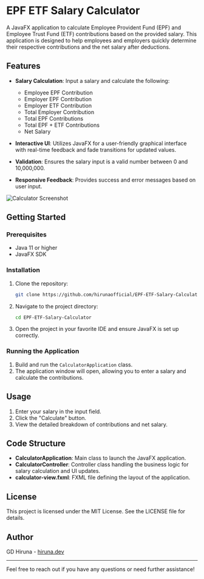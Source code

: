 # EPF ETF Salary Calculator

A JavaFX application to calculate Employee Provident Fund (EPF) and Employee Trust Fund (ETF) contributions based on the provided salary. This application is designed to help employees and employers quickly determine their respective contributions and the net salary after deductions.

## Features

- **Salary Calculation**: Input a salary and calculate the following:
    - Employee EPF Contribution
    - Employer EPF Contribution
    - Employer ETF Contribution
    - Total Employer Contribution
    - Total EPF Contributions
    - Total EPF + ETF Contributions
    - Net Salary


- **Interactive UI**: Utilizes JavaFX for a user-friendly graphical interface with real-time feedback and fade transitions for updated values.


- **Validation**: Ensures the salary input is a valid number between 0 and 10,000,000.


- **Responsive Feedback**: Provides success and error messages based on user input.

![Calculator Screenshot](https://telegra.ph/file/ba167b59b260a3c1e306b.png)

## Getting Started

### Prerequisites
- Java 11 or higher
- JavaFX SDK

### Installation

1. Clone the repository:
    ```sh
    git clone https://github.com/hirunaofficial/EPF-ETF-Salary-Calculator
    ```

2. Navigate to the project directory:
    ```sh
    cd EPF-ETF-Salary-Calculator
    ```

3. Open the project in your favorite IDE and ensure JavaFX is set up correctly.

### Running the Application

1. Build and run the `CalculatorApplication` class.
2. The application window will open, allowing you to enter a salary and calculate the contributions.

## Usage

1. Enter your salary in the input field.
2. Click the "Calculate" button.
3. View the detailed breakdown of contributions and net salary.

## Code Structure

- **CalculatorApplication**: Main class to launch the JavaFX application.
- **CalculatorController**: Controller class handling the business logic for salary calculation and UI updates.
- **calculator-view.fxml**: FXML file defining the layout of the application.

## License

This project is licensed under the MIT License. See the LICENSE file for details.

## Author

GD Hiruna - [hiruna.dev](https://hiruna.dev)

---

Feel free to reach out if you have any questions or need further assistance!
